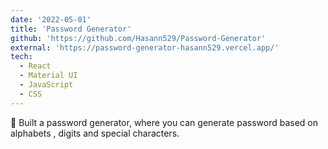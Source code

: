 ```yaml
---
date: '2022-05-01'
title: 'Password Generator'
github: 'https://github.com/Hasann529/Password-Generator'
external: 'https://password-generator-hasann529.vercel.app/'
tech:
  - React
  - Material UI
  - JavaScript
  - CSS
---
```


🌚 Built a password generator, where you can generate password based on alphabets , digits and special characters.
